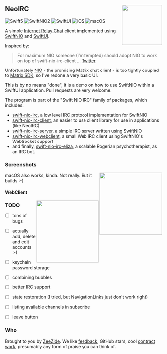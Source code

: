 <h2>
  NeoIRC
  <img src="http://zeezide.com/img/NeoIRC.svg"
       align="right" width="128" height="128" />
</h2>

![Swift5](https://img.shields.io/badge/swift-5-blue.svg)
![SwiftNIO2](https://img.shields.io/badge/swiftnio-2-blue.svg)
![SwiftUI](https://img.shields.io/badge/os-swiftui-purple.svg)
![iOS](https://img.shields.io/badge/os-iOS-green.svg?style=flat)
![macOS](https://img.shields.io/badge/os-macOS-green.svg?style=flat)

A simple [Internet Relay Chat](https://en.wikipedia.org/wiki/Internet_Relay_Chat)
client implemented using
[SwiftNIO](https://github.com/apple/swift-nio)
and
[SwiftUI](https://developer.apple.com/xcode/swiftui/).

Inspired by:

> For maximum NIO someone (I’m tempted) should adopt NIO to work on top of
> swift-nio-irc-client ... [Twitter](https://twitter.com/helje5/status/1262849721858772993?ref_src=twsrc%5Etfw)

Unfortunately [NIO](https://nio.chat) - the promising Matrix chat client -
is too tightly coupled to [Matrix SDK](https://www.matrix.org),
so I've redone a very basic UI.

This is by no means "done", it is a demo on how to use SwiftNIO within a SwiftUI
application.
Pull requests are very welcome.

The program is part of the "Swift NIO IRC" family of packages, which includes:

- [swift-nio-irc](https://github.com/SwiftNIOExtras/swift-nio-irc), 
  a low level IRC protocol implementation for SwiftNIO
- [swift-nio-irc-client](https://github.com/NozeIO/swift-nio-irc-client),
  an easier to use client library for use in applications (like NeoIRC)
- [swift-nio-irc-server](https://github.com/NozeIO/swift-nio-irc-server),
  a simple IRC server written using SwiftNIO
- [swift-nio-irc-webclient](https://github.com/NozeIO/swift-nio-irc-webclient),
  a small Web IRC client using SwiftNIO's WebSocket support
- and finally, [swift-nio-irc-eliza](https://github.com/NozeIO/swift-nio-irc-eliza),
  a scalable Rogerian psychotherapist, as an IRC bot.


### Screenshots

<center><img src="https://zeezide.de/img/NeoIRC-screenshot-1.png"
     align="right" width="200"/></center>

macOS also works, kinda. Not really. But it builds :-)

#### WebClient

<center><img src="https://zeezide.de/img/irc-eliza-720x781.png"
     align="right" width="200"/></center>


### TODO

- [ ] tons of bugs
- [ ] actually add, delete and edit accounts :-)
- [ ] keychain password storage
- [ ] combining bubbles
- [ ] better IRC support
- [ ] state restoration (I tried, but NavigationLinks just don't work right)
- [ ] listing available channels in subscribe
- [ ] leave button


### Who

Brought to you by
[ZeeZide](http://zeezide.de).
We like
[feedback](https://twitter.com/ar_institute),
GitHub stars,
cool [contract work](http://zeezide.com/en/services/services.html),
presumably any form of praise you can think of.

